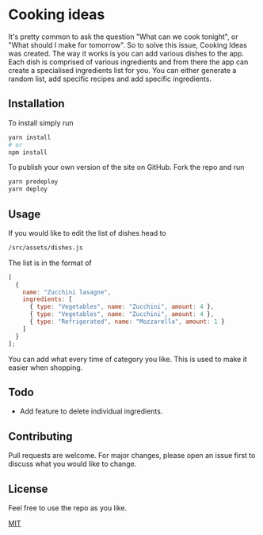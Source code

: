 # Cooking ideas

It's pretty common to ask the question "What can we cook tonight", or "What should I make for tomorrow". So to solve this issue, Cooking Ideas was created. The way it works is you can add various dishes to the app. Each dish is comprised of various ingredients and from there the app can create a specialised ingredients list for you. You can either generate a random list, add specific recipes and add specific ingredients.

## Installation

To install simply run

```bash
yarn install
# or
npm install
```

To publish your own version of the site on GitHub. Fork the repo and run

```bash
yarn predeploy
yarn deploy
```

## Usage

If you would like to edit the list of dishes head to

```bash
/src/assets/dishes.js
```

The list is in the format of

```javascript
[
  {
    name: "Zucchini lasagne",
    ingredients: [
      { type: "Vegetables", name: "Zucchini", amount: 4 },
      { type: "Vegetables", name: "Zucchini", amount: 4 },
      { type: "Refrigerated", name: "Mozzarella", amount: 1 }
    ]
  }
];
```

You can add what every time of category you like. This is used to make it easier when shopping.

## Todo

- Add feature to delete individual ingredients.

## Contributing

Pull requests are welcome. For major changes, please open an issue first to discuss what you would like to change.

## License

Feel free to use the repo as you like.

[MIT](https://choosealicense.com/licenses/mit/)
